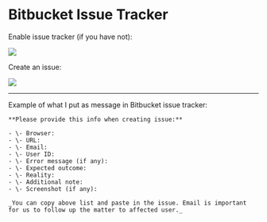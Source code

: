 # Bitbucket Issue Tracker

Enable issue tracker (if you have not):

![](http://i.giphy.com/26uf6uVbs1KcAcyNW.gif)

Create an issue:

![](http://i.giphy.com/26uf0JmpD9i6ETICk.gif)

---

Example of what I put as message in Bitbucket issue tracker:

```
**Please provide this info when creating issue:**

- \- Browser: 
- \- URL: 
- \- Email: 
- \- User ID: 
- \- Error message (if any): 
- \- Expected outcome:
- \- Reality:
- \- Additional note:
- \- Screenshot (if any):

_You can copy above list and paste in the issue. Email is important for us to follow up the matter to affected user._ 
```

